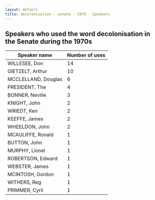 ```yaml
---
layout: default
title: decolonisation - senate - 1970 - Speakers
---
```

## Speakers who used the word **decolonisation** in the Senate during the 1970s

| Speaker name | Number of uses |
|--------------|----------------|
|WILLESEE, Don|14|
|GIETZELT, Arthur|10|
|MCCLELLAND, Douglas|6|
|PRESIDENT, The|4|
|BONNER, Neville|3|
|KNIGHT, John|2|
|WRIEDT, Ken|2|
|KEEFFE, James|2|
|WHEELDON, John|2|
|MCAULIFFE, Ronald|1|
|BUTTON, John|1|
|MURPHY, Lionel|1|
|ROBERTSON, Edward|1|
|WEBSTER, James|1|
|MCINTOSH, Gordon|1|
|WITHERS, Reg|1|
|PRIMMER, Cyril|1|
